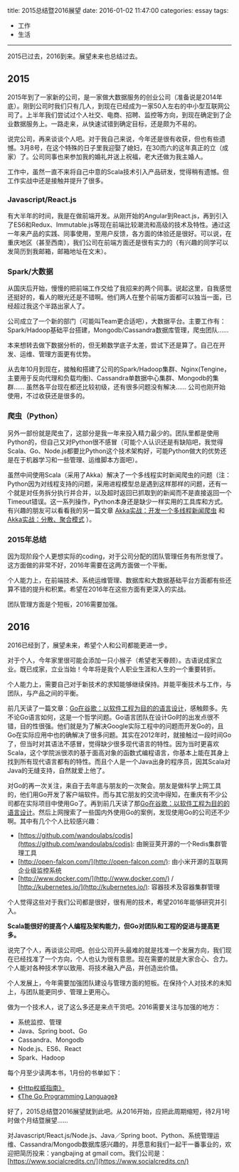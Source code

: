 title: 2015总结暨2016展望
date: 2016-01-02 11:47:00
categories: essay
tags: 
- 工作
- 生活
---

2015已过去，2016到来。展望未来也总结过去。

## 2015

2015年到了一家新的公司，是一家做大数据服务的创业公司（准备说是2014年底）。刚到公司时我们只有几人，到现在已经成为一家50人左右的中小型互联网公司了。上半年我们尝试过个人社交、电商、招聘、监控等方向，到现在确定到了企业数据服务上。一路走来，从快速试错到确定目标，还是颇为不易的。

说完公司，再来谈谈个人吧。对于我自己来说，今年还是很有收获，但也有些遗憾。3月8号，在这个特殊的日子里我迎娶了媳妇，在30而六的这年真正的立（成家）了。公司同事也来参加我的婚礼并送上祝福，老大还做为我主婚人。

工作中，虽然一直不来将自己中意的Scala技术引入产品研发，觉得稍有遗憾。但工作实战中还是接触并提升了很多。

### Javascript/React.js

有大半年的时间，我是在做前端开发。从刚开始的Angular到React.js，再到引入了ES6和Redux、Immutable.js等现在前端比较潮流和高级的技术及特性。通过这一年来产品的实践、同事使用，至用户反馈，各方面的体验还是很好。可以说，在重庆地区（甚至西南），我们公司在前端方面还是很有实力的（有兴趣的同学可以发简历到我邮箱，邮箱地址在文末）。

### Spark/大数据

从国庆后开始，慢慢的把前端工作交给了我招来的两个同事。说起这里，自我感觉还挺好的，看人的眼光还是不错啊。他们两人在整个前端方面都可以独当一面，已经超过我这个半路出家人了。

公司成立了一个新的部门（可能叫Team更合适吧），大数据平台。主要工作有：Spark/Hadoop基础平台搭建，Mongodb/Cassandra数据库管理，爬虫团队……

本来想转去做下数据分析的，但无赖数学底子太差，尝试下还是算了。自己在开发、运维、管理方面更有优势。

从去年10月到现在，接触和搭建了公司的Spark/Hadoop集群、Nginx(Tengine，主要用于反向代理和负载均衡)、Cassandra单数据中心集群、Mongodb的集群…… 虽然各平台现在都还比较初级，还有很多问题没有解决…… 公司也刚开始使用，不过收获还是很多的。

### 爬虫（Python）

另外一部份就是爬虫了，这部分是我一年来投入精力最少的。团队里都是使用Python的，但自己又对Python很不感冒（可能个人认识还是有缺陷吧，我觉得Scala、Go、Node.js都要比Python这个技术架构好，可能Python做大的优势还是在于机器学习和一些管理、运维脚本方面吧）。

虽然中间使用Scala（采用了Akka）解决了一个多线程实时新闻爬虫的问题（注：Python因为对线程支持的问题，采用进程模型总是遇到这样那样的问题，还有一个就是对任务拆分执行并合并，以及超时返回已抓取到的新闻而不是直接返回一个Timeout错误。这一系列操作，Python本身还是缺少一样实用的工具库和方式。有兴趣的朋友可以看看我的另一篇文章 [Akka实战：开发一个多线程新闻爬虫](http://localhost:4000/2015/12/01/akka%E5%AE%9E%E6%88%98%EF%BC%9A%E5%BC%80%E5%8F%91%E4%B8%80%E4%B8%AA%E5%A4%9A%E7%BA%BF%E7%A8%8B%E6%96%B0%E9%97%BB%E7%88%AC%E8%99%AB/) 和 [Akka实战：分散、聚合模式](http://localhost:4000/2015/11/25/akka%E5%AE%9E%E6%88%98%EF%BC%9A%E5%88%86%E6%95%A3%E4%B8%8E%E8%81%9A%E5%90%88/) ）。

### 2015年总结

因为现阶段个人更想实际的coding，对于公司分配的团队管理任务有所怠慢了。这方面做的非常不好，2016年需要在这两方面做一个平衡。

个人能力上，在前端技术、系统运维管理、数据库和大数据基础平台方面都有些还算不错的提升和积累。希望在2016年在这些方面有更深入的实战。

团队管理方面是个短板，2016需要加强。

## 2016

2016已经到了，展望未来，希望个人和公司都能更进一步。

对于个人，今年家里很可能会添加一只小猴子（希望老天眷顾）。古语说成家立业。既已成家，立业当始！今年将是我个人职业生涯和人生的一个重要转折。

个人能力上，需要自己对于新技术的求知能够继续保持。并能平衡技术与工作，与团队，与产品之间的平衡。

前几天读了一篇文章：[Go在谷歌：以软件工程为目的的语言设计](http://www.oschina.net/translate/go-at-google-language-design-in-the-service-of-software-engineering)，感触颇多。先不论Go语言如何，这是一个哲学问题。Go语言团队在设计Go时的出发点很不错，目的性很强。他们就是为了解决Google实际工程中的问题而开发Go的，且Go在实际应用中也的确解决了很多问题。其实在2012年时，就接触过一段时间Go了，但当时对其语法不感冒，觉得缺少很多现代语言的特性。因为当时更喜欢Scala，这个学院派很浓的基于面高对象的函数式编程语言，你基本上能在其身上找到所有现代语言都有的特性。而且个人是一个Java出身的程序员，因其Scala对Java的无缝支持，自然就爱上他了。

对Go的再一次关注，来自于去年底与朋友的一次聚会。朋友是做科学上网工具的，他们用Go开发了客户端软件。而与其它朋友的交流中得知，在重庆有不少公司都在实际项目中使用Go了。再到前几天读了那[Go在谷歌：以软件工程为目的的语言设计](http://www.oschina.net/translate/go-at-google-language-design-in-the-service-of-software-engineering)。然后上网搜索了一些国内外使用Go的案例，发现使用Go的公司还不少啊。其中有几个个人比较感兴趣：

- [https://github.com/wandoulabs/codis](https://github.com/wandoulabs/codis): 由豌豆荚开源的一个Redis集群管理工具
- [http://open-falcon.com/](http://open-falcon.com/): 由小米开源的互联网企业级监控系统
- [http://www.docker.com/](http://www.docker.com/) / [http://kubernetes.io/](http://kubernetes.io/): 容器技术及容器集群管理

个人觉得这些对于我们公司都是很好，很有用的技术，希望2016年能够研究并引入。

**Scala能很好的提高个人编程及架构能力，但Go对团队和工程的促进与提高更多。**

说完了个人，再谈谈公司吧。创业公司开头最难的就是找准一个发展方向，我们现在已经找准了一个方向，个人也认为很有意思。现在需要的就是大家合心、合力。个人能对各种技术学以致用、将技术融入产品，并创造出价值。

个人发展上，今年需要加强团队建设与管理方面的短板。在保持个人对技术的未知上，与团队能更同步、管理上更用心。

做为一个技术人，说了这么多还是来点干货吧。2016需要关注与加强的地方：

- 系统监控、管理
- Java、Spring boot、Go
- Cassandra、Mongodb
- Node.js、ES6、React
- Spark、Hadoop

每个月至少读两本书，1月份的书单如下：

- [《Http权威指南》](http://www.amazon.cn/HTTP%E6%9D%83%E5%A8%81%E6%8C%87%E5%8D%97-%E5%90%89%E5%B0%94%E5%88%A9/dp/B008XFDQ14/ref=sr_1_1?ie=UTF8&qid=1452136576&sr=8-1&keywords=http%E6%9D%83%E5%A8%81%E6%8C%87%E5%8D%97)
- [《The Go Programming Language》](https://github.com/golang-china/gopl-zh)

好了，2015总结暨2016展望就到此吧。从2016开始，应把此周期缩短，待2月1号时做个月结暨展望……

对Javascript/React.js/Node.js、Java／Spring boot、Python、系统管理运维、Cassandra/Mongodb数据库感兴趣的，并愿意和我们一起干一番事业的，欢迎把简历投来：yangbajing at gmail com。我们公司是：[https://www.socialcredits.cn/](https://www.socialcredits.cn/)
